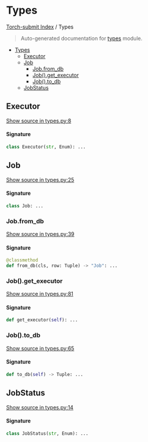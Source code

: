 # Types

[Torch-submit Index](./README.md#torch-submit-index) / Types

> Auto-generated documentation for [types](../torch_submit/types.py) module.

- [Types](#types)
  - [Executor](#executor)
  - [Job](#job)
    - [Job.from_db](#jobfrom_db)
    - [Job().get_executor](#job()get_executor)
    - [Job().to_db](#job()to_db)
  - [JobStatus](#jobstatus)

## Executor

[Show source in types.py:8](../torch_submit/types.py#L8)

#### Signature

```python
class Executor(str, Enum): ...
```



## Job

[Show source in types.py:25](../torch_submit/types.py#L25)

#### Signature

```python
class Job: ...
```

### Job.from_db

[Show source in types.py:39](../torch_submit/types.py#L39)

#### Signature

```python
@classmethod
def from_db(cls, row: Tuple) -> "Job": ...
```

### Job().get_executor

[Show source in types.py:81](../torch_submit/types.py#L81)

#### Signature

```python
def get_executor(self): ...
```

### Job().to_db

[Show source in types.py:65](../torch_submit/types.py#L65)

#### Signature

```python
def to_db(self) -> Tuple: ...
```



## JobStatus

[Show source in types.py:14](../torch_submit/types.py#L14)

#### Signature

```python
class JobStatus(str, Enum): ...
```